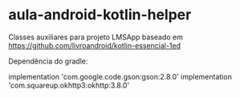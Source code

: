 # aula-android-kotlin-helper

Classes auxiliares para projeto LMSApp
baseado em https://github.com/livroandroid/kotlin-essencial-1ed

Dependência do gradle:

implementation 'com.google.code.gson:gson:2.8.0'
implementation 'com.squareup.okhttp3:okhttp:3.8.0'
